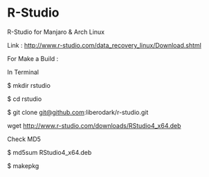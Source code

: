 # R-Studio
R-Studio for Manjaro &amp; Arch Linux

Link : http://www.r-studio.com/data_recovery_linux/Download.shtml

For Make a Build :

In Terminal

$ mkdir rstudio

$ cd rstudio

$ git clone git@github.com:liberodark/r-studio.git

wget http://www.r-studio.com/downloads/RStudio4_x64.deb

Check MD5

$ md5sum RStudio4_x64.deb

$ makepkg
